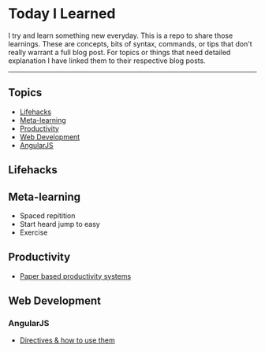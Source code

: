 # Today I Learned

I try and learn something new everyday. This is a repo to share those learnings. These are concepts, bits of syntax, commands, or tips that don't really warrant a full blog post. For topics or things that need detailed explanation I have linked them to their respective blog posts.

---

## Topics

- [Lifehacks](#lifehacks)
- [Meta-learning](#meta-learning)
- [Productivity](#productivity)
- [Web Development](#web-development)
 - [AngularJS](#angularjs)


## Lifehacks

## Meta-learning

- Spaced repitition
- Start heard jump to easy
- Exercise

## Productivity

- [Paper based productivity systems](paper-based-productivity-systems.md)

## Web Development

### AngularJS

- [Directives & how to use them](web_dev/defining-directives.md)